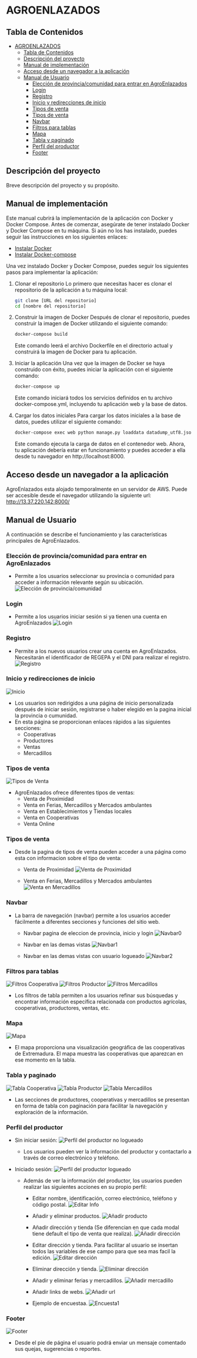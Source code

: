 # AGROENLAZADOS

## Tabla de Contenidos

- [AGROENLAZADOS](#agroenlazados)
  - [Tabla de Contenidos](#tabla-de-contenidos)
  - [Descripción del proyecto](#descripción-del-proyecto)
  - [Manual de implementación](#manual-de-implementación)
  - [Acceso desde un navegador a la aplicación](#acceso-desde-un-navegador-a-la-aplicación)
  - [Manual de Usuario](#manual-de-usuario)
    - [Elección de provincia/comunidad para entrar en AgroEnlazados](#elección-de-provinciacomunidad-para-entrar-en-agroenlazados)
    - [Login](#login)
    - [Registro](#registro)
    - [Inicio y redirecciones de inicio](#inicio-y-redirecciones-de-inicio)
    - [Tipos de venta](#tipos-de-venta)
    - [Tipos de venta](#tipos-de-venta-1)
    - [Navbar](#navbar)
    - [Filtros para tablas](#filtros-para-tablas)
    - [Mapa](#mapa)
    - [Tabla y paginado](#tabla-y-paginado)
    - [Perfil del productor](#perfil-del-productor)
    - [Footer](#footer)

## Descripción del proyecto
Breve descripción del proyecto y su propósito.

## Manual de implementación
Este manual cubrirá la implementación de la aplicación con Docker y Docker Compose. Antes de comenzar, asegúrate de tener instalado Docker y Docker Compose en tu máquina. Si aún no los has instalado, puedes seguir las instrucciones en los siguientes enlaces:
  - [Instalar Docker](https://docs.docker.com/engine/install/)
  - [Instalar Docker-compose](https://docs.docker.com/compose/install/)

Una vez instalado Docker y Docker Compose, puedes seguir los siguientes pasos para implementar la aplicación:

1. Clonar el repositorio
   Lo primero que necesitas hacer es clonar el repositorio de la aplicación a tu máquina local:

   ```bash
   git clone [URL del repositorio]
   cd [nombre del repositorio]

2. Construir la imagen de Docker
    Después de clonar el repositorio, puedes construir la imagen de Docker utilizando el siguiente comando:

    ```bash
    docker-compose build
    ```
    Este comando leerá el archivo Dockerfile en el directorio actual y construirá la imagen de Docker para tu aplicación.

3. Iniciar la aplicación
    Una vez que la imagen de Docker se haya construido con éxito, puedes iniciar la aplicación con el siguiente comando:

    ```bash
    docker-compose up
    ```
    Este comando iniciará todos los servicios definidos en tu archivo docker-compose.yml, incluyendo tu aplicación web y la base de datos.

4. Cargar los datos iniciales
    Para cargar los datos iniciales a la base de datos, puedes utilizar el siguiente comando:

    ```bash
    docker-compose exec web python manage.py loaddata datadump_utf8.json
    ```
    Este comando ejecuta la carga de datos en el contenedor web.
    Ahora, tu aplicación debería estar en funcionamiento y puedes acceder a ella desde tu navegador en http://localhost:8000.

## Acceso desde un navegador a la aplicación
AgroEnlazados esta alojado temporalmente en un servidor de AWS.
Puede ser accesible desde el navegador utilizando la siguiente url: http://13.37.220.142:8000/

## Manual de Usuario
A continuación se describe el funcionamiento y las características principales de AgroEnlazados.


### Elección de provincia/comunidad para entrar en AgroEnlazados
- Permite a los usuarios seleccionar su provincia o comunidad para acceder a información relevante según su ubicación.
    ![Elección de provincia/comunidad](UserManual_images/eleccion_provincia.png)

### Login
- Permite a los usuarios iniciar sesión si ya tienen una cuenta en AgroEnlazados
    ![Login](UserManual_images/login.png)

### Registro
- Permite a los nuevos usuarios crear una cuenta en AgroEnlazados. Necesitarán el identificador de REGEPA y el DNI para realizar el registro.
    ![Registro](UserManual_images/registro.png)

### Inicio y redirecciones de inicio
![Inicio](UserManual_images/inicio.png)
- Los usuarios son redirigidos a una página de inicio personalizada después de iniciar sesión, registrarse o haber elegido en la pagina inicial la provincia o cumunidad.
- En esta página se proporcionan enlaces rápidos a las siguientes secciones:
    - Cooperativas
    - Productores
    - Ventas
    - Mercadillos

### Tipos de venta
![Tipos de Venta](UserManual_images/tiposventa.png)
- AgroEnlazados ofrece diferentes tipos de ventas:   
    - Venta de Proximidad   
    - Venta en Ferias, Mercadillos y Mercados ambulantes  
    - Venta en Establecimientos y Tiendas locales
    - Venta en Cooperativas
    - Venta Online

### Tipos de venta
- Desde la pagina de tipos de venta pueden acceder a una página como esta con informacion sobre el tipo de venta:
    - Venta de Proximidad
    ![Venta de Proximidad](UserManual_images/Vproximidad.png)

    - Venta en Ferias, Mercadillos y Mercados ambulantes
    ![Venta en Mercadillos](UserManual_images/Vmercadillo.png)

### Navbar

- La barra de navegación (navbar) permite a los usuarios acceder fácilmente a diferentes secciones y funciones del sitio web.
    
    - Navbar pagina de eleccion de provincia, inicio y login
    ![Navbar0](UserManual_images/navbar0.png)
    
    - Navbar en las demas vistas
    ![Navbar1](UserManual_images/navbar1.png)
 
    - Navbar en las demas vistas con usuario logueado
    ![Navbar2](UserManual_images/navbar2.png)

### Filtros para tablas
![Filtros Cooperativa](UserManual_images/filtrocoop.png)
![Filtros Productor](UserManual_images/filtroprod.png)
![Filtros Mercadillos](UserManual_images/filtrofm.png)
- Los filtros de tabla permiten a los usuarios refinar sus búsquedas y encontrar información específica relacionada con productos agrícolas, cooperativas, productores, ventas, etc.

### Mapa
![Mapa](UserManual_images/mapa.png)
- El mapa proporciona una visualización geográfica de las cooperativas de Extremadura. El mapa muestra las cooperativas que aparezcan en ese momento en la tabla.

### Tabla y paginado
![Tabla Cooperativa](UserManual_images/tablacoop.png)
![Tabla Productor](UserManual_images/tablaprod.png)
![Tabla Mercadillos](UserManual_images/tablafm.png)
- Las secciones de productores, cooperativas y mercadillos se presentan en forma de tabla con paginación para facilitar la navegación y exploración de la información.

### Perfil del productor

- Sin iniciar sesión:
![Perfil del productor no logueado](UserManual_images/perfil_productorNL.png)
    - Los usuarios pueden ver la información del productor y contactarlo a través de correo electrónico y teléfono.

- Iniciado sesión:
![Perfil del productor logueado](UserManual_images/perfil_productorL.png)
    - Además de ver la información del productor, los usuarios pueden realizar las siguientes acciones en su propio perfil:
  
        - Editar nombre, identificación, correo electrónico, teléfono y código postal.
        ![Editar Info](UserManual_images/editname.png)

        - Añadir y eliminar productos.
        ![Añadir producto](UserManual_images/addprod.png)

        - Añadir dirección y tienda (Se diferencian en que cada modal tiene default el tipo de venta que realiza).
        ![Añadir dirección](UserManual_images/adddireccion.png)

        - Editar dirección y tienda. Para facilitar al usuario se insertan todos las variables de ese campo para que sea mas facil la edición.
        ![Editar dirección](UserManual_images/editdireccion.png)

        - Eliminar dirección y tienda.
         ![Eliminar dirección](UserManual_images/deletedireccion.png)

        - Añadir y eliminar ferias y mercadillos.
        ![Añadir mercadillo](UserManual_images/addfm.png)

        - Añadir links de webs.
        ![Añadir url](UserManual_images/addurl.png)

        - Ejemplo de encuestaa.
        ![Encuesta1](UserManual_images/encuesta.png)

### Footer
![Footer](UserManual_images/footer.png)
- Desde el pie de página el usuario podrá enviar un mensaje comentado sus quejas, sugerencias o reportes.
